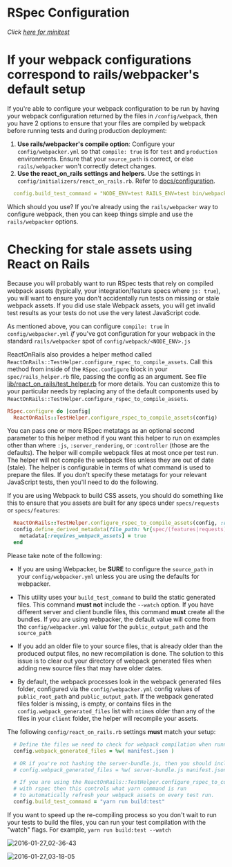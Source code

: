 # RSpec Configuration
_Click [here for minitest](https://www.shakacode.com/react-on-rails/docs/basics/minitest-configuration)_

# If your webpack configurations correspond to rails/webpacker's default setup
If you're able to configure your webpack configuration to be run by having your webpack configuration
returned by the files in `/config/webpack`, then you have 2 options to ensure that your files are
compiled by webpack before running tests and during production deployment:

1. **Use rails/webpacker's compile option**: Configure your `config/webpacker.yml` so that `compile: true` is for `test` and `production`
   environments. Ensure that your `source_path` is correct, or else `rails/webpacker` won't correctly
   detect changes.
2. **Use the react_on_rails settings and helpers**. Use the settings in `config/initializers/react_on_rails.rb`. Refer to [docs/configuration](https://www.shakacode.com/react-on-rails/docs/basics/configuration).

```yml
  config.build_test_command = "NODE_ENV=test RAILS_ENV=test bin/webpack"
```

Which should you use? If you're already using the `rails/webpacker` way to configure webpack, then
you can keep things simple and use the `rails/webpacker` options.

# Checking for stale assets using React on Rails

Because you will probably want to run RSpec tests that rely on compiled webpack assets (typically, your integration/feature specs where `js: true`), you will want to ensure you don't accidentally run tests on missing or stale webpack assets. If you did use stale Webpack assets, you will get invalid test results as your tests do not use the very latest JavaScript code.

As mentioned above, you can configure `compile: true` in `config/webpacker.yml` _if_ you've got configuration for
your webpack in the standard `rails/webpacker` spot of `config/webpack/<NODE_ENV>.js`

ReactOnRails also provides a helper method called `ReactOnRails::TestHelper.configure_rspec_to_compile_assets`. Call this method from inside of the `RSpec.configure` block in your `spec/rails_helper.rb` file, passing the config as an argument. See file [lib/react_on_rails/test_helper.rb](https://github.com/shakacode/react_on_rails/tree/master/lib/react_on_rails/test_helper.rb) for more details. You can customize this to your particular needs by replacing any of the default components used by `ReactOnRails::TestHelper.configure_rspec_to_compile_assets`.

```ruby
RSpec.configure do |config|
  ReactOnRails::TestHelper.configure_rspec_to_compile_assets(config)
```

You can pass one or more RSpec metatags as an optional second parameter to this helper method if you want this helper to run on examples other than where `:js`, `:server_rendering`, or `:controller` (those are the defaults). The helper will compile webpack files at most once per test run. The helper will not compile the webpack files unless they are out of date (stale). The helper is configurable in terms of what command is used to prepare the files. If you don't specify these metatags for your relevant JavaScript tests, then you'll need to do the following.

If you are using Webpack to build CSS assets, you should do something like this to ensure that you assets are built for any specs under `specs/requests` or `specs/features`:

```ruby
  ReactOnRails::TestHelper.configure_rspec_to_compile_assets(config, :requires_webpack_assets)
  config.define_derived_metadata(file_path: %r{spec/(features|requests)}) do |metadata|
    metadata[:requires_webpack_assets] = true
  end
```

Please take note of the following:
- If you are using Webpacker, be **SURE** to configure the `source_path` in your `config/webpacker.yml` unless you are using the defaults for webpacker.

- This utility uses your `build_test_command` to build the static generated files. This command **must not** include the `--watch` option. If you have different server and client bundle files, this command **must** create all the bundles. If you are using webpacker, the default value will come from the `config/webpacker.yml` value for the `public_output_path` and the `source_path`

- If you add an older file to your source files, that is already older than the produced output files, no new recompilation is done. The solution to this issue is to clear out your directory of webpack generated files when adding new source files that may have older dates.

- By default, the webpack processes look in the webpack generated files folder, configured via the `config/webpacker.yml` config values of `public_root_path` and `public_output_path`. If the webpack generated files folder is missing, is empty, or contains files in the `config.webpack_generated_files` list with `mtime`s older than any of the files in your `client` folder, the helper will recompile your assets.

The following `config/react_on_rails.rb` settings **must** match your setup:
```ruby
  # Define the files we need to check for webpack compilation when running tests.
  config.webpack_generated_files = %w( manifest.json )

  # OR if you're not hashing the server-bundle.js, then you should include your server-bundle.js in the list.
  # config.webpack_generated_files = %w( server-bundle.js manifest.json )

  # If you are using the ReactOnRails::TestHelper.configure_rspec_to_compile_assets(config)
  # with rspec then this controls what yarn command is run
  # to automatically refresh your webpack assets on every test run.
  config.build_test_command = "yarn run build:test"
```

If you want to speed up the re-compiling process so you don't wait to run your tests to build the files, you can run your test compilation with the "watch" flags. For example, `yarn run build:test --watch`

![2016-01-27_02-36-43](https://cloud.githubusercontent.com/assets/1118459/12611951/7c56d070-c4a4-11e5-8a80-9615f99960d9.png)

![2016-01-27_03-18-05](https://cloud.githubusercontent.com/assets/1118459/12611975/a8011654-c4a4-11e5-84f9-1baca4835b4b.png)
